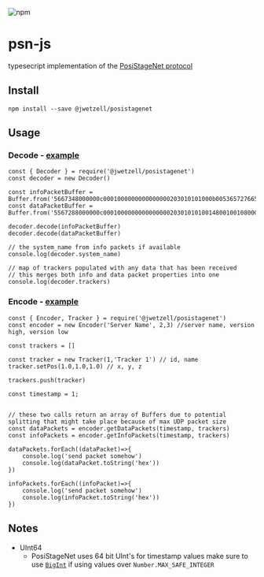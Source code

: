 ![npm](https://img.shields.io/npm/v/%40jwetzell%2Fposistagenet)
# psn-js
typesecript implementation of the [PosiStageNet protocol](https://github.com/vyv/psn-cpp/blob/master/doc/PosiStageNetprotocol_v2.03_2019_09_09.pdf)


## Install
`npm install --save @jwetzell/posistagenet`

## Usage

### Decode - [example](./examples/psn_client.js)
```
const { Decoder } = require('@jwetzell/posistagenet')
const decoder = new Decoder()

const infoPacketBuffer = Buffer.from('5667348000000c0001000000000000000203010101000b00536572766572204e616d650200118001000d8000000900547261636b65722031','hex')
const dataPacketBuffer = Buffer.from('5567288000000c00010000000000000002030101010014800100108000000c000000803f0000803f0000803f','hex')

decoder.decode(infoPacketBuffer)
decoder.decode(dataPacketBuffer)

// the system_name from info packets if available
console.log(decoder.system_name)

// map of trackers populated with any data that has been received
// this merges both info and data packet properties into one
console.log(decoder.trackers)

```

### Encode - [example](./examples/psn_server.js)
```
const { Encoder, Tracker } = require('@jwetzell/posistagenet')
const encoder = new Encoder('Server Name', 2,3) //server name, version high, version low

const trackers = []

const tracker = new Tracker(1,'Tracker 1') // id, name
tracker.setPos(1.0,1.0,1.0) // x, y, z

trackers.push(tracker)

const timestamp = 1;


// these two calls return an array of Buffers due to potential splitting that might take place because of max UDP packet size
const dataPackets = encoder.getDataPackets(timestamp, trackers)
const infoPackets = encoder.getInfoPackets(timestamp, trackers)

dataPackets.forEach((dataPacket)=>{
    console.log('send packet somehow')
    console.log(dataPacket.toString('hex'))
})

infoPackets.forEach((infoPacket)=>{
    console.log('send packet somehow')
    console.log(infoPacket.toString('hex'))
})

```
  
## Notes
- UInt64
  - PosiStageNet uses 64 bit UInt's for timestamp values make sure to use [`BigInt`](https://developer.mozilla.org/en-US/docs/Web/JavaScript/Reference/Global_Objects/BigInt) if using values over `Number.MAX_SAFE_INTEGER`

